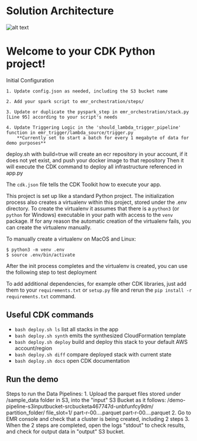 # Solution Architecture

![alt text](https://github.com/awslabs/aws-emr-launch/blob/43a28f00f98399d838a8e403631fadef6d01750b/examples/spark_batch_orchestration/BatchSparkPipelineArchitecture.png?raw=true)

# Welcome to your CDK Python project!

Initial Configuration
    
    1. Update config.json as needed, including the S3 bucket name 
      
    2. Add your spark script to emr_orchestration/steps/
    
    3. Update or duplicate the pyspark_step in emr_orchestration/stack.py [Line 95] according to your script's needs

    4. Update Triggering Logic in the 'should_lambda_trigger_pipeline' function in emr_trigger/lambda_source/trigger.py
        **Currently set to start a batch for every 1 megabyte of data for demo purposes**

deploy.sh with build=true will create an ecr repository in your account, if it does not yet exist, and push your docker image to that repository
Then it will execute the CDK command to deploy all infrastructure referenced in app.py 
       
The `cdk.json` file tells the CDK Toolkit how to execute your app.

This project is set up like a standard Python project.  The initialization
process also creates a virtualenv within this project, stored under the .env
directory.  To create the virtualenv it assumes that there is a `python3`
(or `python` for Windows) executable in your path with access to the `venv`
package. If for any reason the automatic creation of the virtualenv fails,
you can create the virtualenv manually.

To manually create a virtualenv on MacOS and Linux:

```
$ python3 -m venv .env
$ source .env/bin/activate
```

After the init process completes and the virtualenv is created, you can use the following
step to test deployment

To add additional dependencies, for example other CDK libraries, just add
them to your `requirements.txt` or `setup.py` file and rerun the `pip install -r requirements.txt`
command.

## Useful CDK commands

 * `bash deploy.sh ls`          list all stacks in the app
 * `bash deploy.sh synth`       emits the synthesized CloudFormation template
 * `bash deploy.sh deploy`      build and deploy this stack to your default AWS account/region
 * `bash deploy.sh diff`        compare deployed stack with current state
 * `bash deploy.sh docs`        open CDK documentation

 ## Run the demo

 Steps to run the Data Pipelines:
    1. Upload the parquet files stored under /sample_data folder in S3, into the "input" S3 Bucket as it follows:
        /demo-pipeline-s3inputbucket-srcbucketa467747d-unbfunfcy9dm/
            partition_folder/
                file_slot=1/
                    part-r-00....parquet
                    part-r-00....parquet
    2. Go to EMR console and check that a cluster is being created, including 2 steps
    3. When the 2 steps are completed, open the logs "stdout" to check results, and check for output data in "output" S3 bucket.